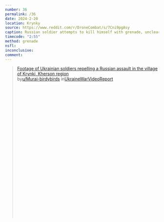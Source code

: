 ```yaml
---
number: 36
permalink: /36
date: 2024-2-20
location: Krynky
source: https://www.reddit.com/r/DroneCombat/s/7Cni9pgAsy
caption: Russian soldier attempts to kill himself with grenade, unclear how effective it was
timecode: "2:55"
method: grenade
nsfl: 
inconclusive: 
comment: 
---
```

<blockquote class="reddit-embed-bq" style="height:500px" data-embed-height="566"><a href="https://www.reddit.com/r/UkraineWarVideoReport/comments/1av2uxn/footage_of_ukrainian_soldiers_repelling_a_russian/">Footage of Ukrainian soldiers repelling a Russian assault in the village of Krynki, Kherson region</a><br> by<a href="https://www.reddit.com/user/Murai-birdybirds/">u/Murai-birdybirds</a> in<a href="https://www.reddit.com/r/UkraineWarVideoReport/">UkraineWarVideoReport</a></blockquote><script async="" src="https://embed.reddit.com/widgets.js" charset="UTF-8"></script>